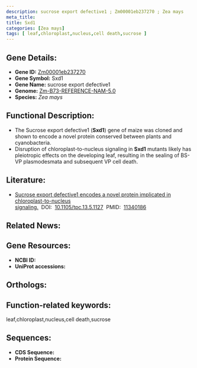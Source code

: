 ```yaml
---
description: sucrose export defective1 ; Zm00001eb237270 ; Zea mays
meta_title:
title: Sxd1
categories: [Zea mays]
tags: [ leaf,chloroplast,nucleus,cell death,sucrose ]
---
```


## Gene Details:
- **Gene ID:**	[Zm00001eb237270]()
- **Gene Symbol:** Sxd1
- **Gene Name:** sucrose export defective1
- **Genome:** [Zm-B73-REFERENCE-NAM-5.0]()
- **Species:** *Zea mays*

## Functional Description:
   - The Sucrose export defective1 (**Sxd1**) gene of maize was cloned and shown to encode a novel protein conserved between plants and cyanobacteria.
   - Disruption of chloroplast-to-nucleus signaling in **Sxd1** mutants likely has pleiotropic effects on the developing leaf, resulting in the sealing of BS-VP plasmodesmata and subsequent VP cell death.

## Literature:
   - [Sucrose export defective1 encodes a novel protein implicated in chloroplast-to-nucleus signaling.]( https://academic.oup.com/plcell/article/13/5/1127/6009475?login=true)&nbsp;&nbsp;DOI:&nbsp;&nbsp;[10.1105/tpc.13.5.1127](https://academic.oup.com/plcell/article/13/5/1127/6009475?login=true)&nbsp;&nbsp;PMID:&nbsp;&nbsp;[11340186](https://pubmed.ncbi.nlm.nih.gov/11340186/)

## Related News:

## Gene Resources:
- **NCBI ID:** [](https://www.ncbi.nlm.nih.gov/gene/?term=)
- **UniProt accessions:** [](https://www.uniprot.org/uniprotkb//entry)

## Orthologs:

## Function-related keywords:
leaf,chloroplast,nucleus,cell death,sucrose

## Sequences:
- **CDS Sequence:**
- **Protein Sequence:**
